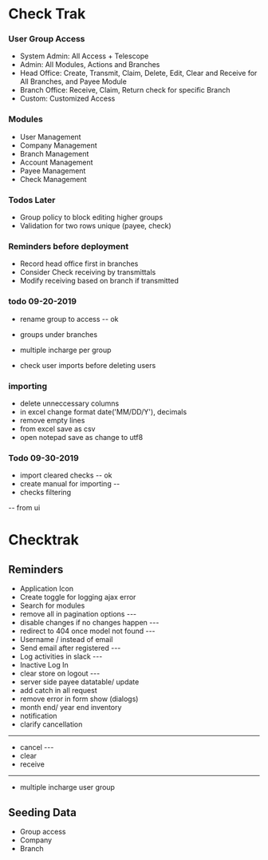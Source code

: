 # Check Trak

### User Group Access

-   System Admin: All Access + Telescope
-   Admin: All Modules, Actions and Branches
-   Head Office: Create, Transmit, Claim, Delete, Edit, Clear and Receive for All Branches, and Payee Module
-   Branch Office: Receive, Claim, Return check for specific Branch
-   Custom: Customized Access

### Modules

-   User Management
-   Company Management
-   Branch Management
-   Account Management
-   Payee Management
-   Check Management

### Todos Later

-   Group policy to block editing higher groups
-   Validation for two rows unique (payee, check)

### Reminders before deployment

-   Record head office first in branches
-   Consider Check receiving by transmittals
-   Modify receiving based on branch if transmitted

### todo 09-20-2019
- rename group to access -- ok
- groups under branches
- multiple incharge per group

- check user imports before deleting users

### importing
- delete unneccessary columns
- in excel change format date('MM/DD/Y'), decimals
- remove empty lines
- from excel save as csv
- open notepad save as change to utf8


### Todo 09-30-2019
- import cleared checks -- ok
- create manual for importing --
- checks filtering


-- from ui

# Checktrak

## Reminders

- Application Icon
- Create toggle for logging ajax error
- Search for modules
- remove all in pagination options ---
- disable changes if no changes happen ---
- redirect to 404 once model not found ---
- Username / instead of email
- Send email after registered ---
- Log activities in slack ---
- Inactive Log In
- clear store on logout ---
- server side payee datatable/ update
- add catch in all request
- remove error in form show (dialogs)
- month end/ year end inventory
- notification
- clarify cancellation

---

- cancel ---
- clear
- receive

---

- multiple incharge user group

## Seeding Data

- Group access
- Company
- Branch
